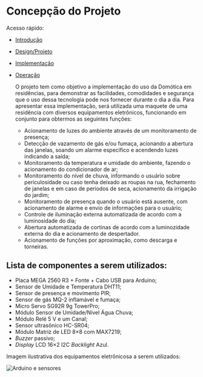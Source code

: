 # Concepção do Projeto
Acesso rápido:
* [Introdução](https://github.com/otavio-sf/PI2_2021.2/blob/main/README.md)
* [Design/Projeto](https://github.com/otavio-sf/PI2_2021.2/blob/main/design.md)
* [Implementação](https://github.com/otavio-sf/PI2_2021.2/blob/main/implementacao.md)
* [Operação](https://github.com/otavio-sf/PI2_2021.2/blob/main/operacao.md)

  O projeto tem como objetivo a implementação do uso da Domótica em residências, para demonstrar as facilidades, comodidades e segurança que o uso dessa tecnologia pode nos fornecer durante o dia a dia. Para apresentar essa implementação, será utilizada uma maquete de uma residência com diversos equipamentos eletrônicos, funcionando em conjunto para obtermos as seguintes funções:
  
  * Acionamento de luzes do ambiente através de um monitoramento de presença;
  * Detecção de vazamento de gás e/ou fumaça, acionando a abertura das janelas, soando um alarme específico e acendendo luzes indicando a saída;
  * Monitoramento da temperatura e umidade do ambiente, fazendo o acionamento do condicionador de ar;
  * Monitoramento do nível de chuva, informando o usuário sobre periculosidade ou caso tenha deixado as roupas na rua, fechamento de janelas e em caso de períodos de seca, acionamento da irrigação do jardim;
  * Monitoramento de presença quando o usuário está ausente, com acionamento de alarme e envio de informações para o usuário;
  * Controle de iluminação externa automatizada de acordo com a luminosidade do dia;
  * Abertura automatizada de cortinas de acordo com a luminozidade externa do dia e acionamento de despertador.
  * Acionamento de funções por aproximação, como descarga e torneiras.


## Lista de componentes a serem utilizados:

   - Placa MEGA 2560 R3 + Fonte + Cabo USB para Arduino;
   - Sensor de Umidade e Temperatura DHT11;
   - Sensor de presença e movimento PIR;
   - Sensor de gás MQ-2 inflamável e fumaça;
   - Micro Servo SG92R 9g TowerPro;
   - Módulo Sensor de Umidade/Nível Água Chuva;
   - Módulo Relé 5 V e um Canal;
   - Sensor ultrasônico HC-SR04;
   - Módulo Matriz de LED 8×8 com MAX7219;
   - _Buzzer_ passivo;
   - _Display_ LCD 16×2 I2C _Backlight_ Azul.


Imagem ilustrativa dos equipamentos eletrônicosa a serem utilizados:

![Arduino e sensores](https://www.usinainfo.com.br/img/cms/fotos-categorias/sensores-para-arduino-diversos-modelos.jpg)
